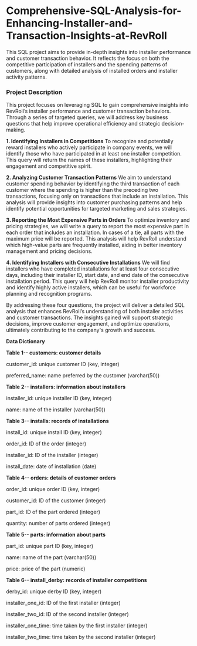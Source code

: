 # Comprehensive-SQL-Analysis-for-Enhancing-Installer-and-Transaction-Insights-at-RevRoll
This SQL project aims to provide in-depth insights into installer performance and customer transaction behavior. It reflects the focus on both the competitive participation of installers and the spending patterns of customers, along with detailed analysis of installed orders and installer activity patterns.
### Project Description

This project focuses on leveraging SQL to gain comprehensive insights into RevRoll’s installer performance and customer transaction behaviors. Through a series of targeted queries, we will address key business questions that help improve operational efficiency and strategic decision-making.

**1. Identifying Installers in Competitions**
To recognize and potentially reward installers who actively participate in company events, we will identify those who have participated in at least one installer competition. This query will return the names of these installers, highlighting their engagement and competitive spirit.

**2. Analyzing Customer Transaction Patterns**
We aim to understand customer spending behavior by identifying the third transaction of each customer where the spending is higher than the preceding two transactions, focusing only on transactions that include an installation. This analysis will provide insights into customer purchasing patterns and help identify potential opportunities for targeted marketing and sales strategies.

**3. Reporting the Most Expensive Parts in Orders**
To optimize inventory and pricing strategies, we will write a query to report the most expensive part in each order that includes an installation. In cases of a tie, all parts with the maximum price will be reported. This analysis will help RevRoll understand which high-value parts are frequently installed, aiding in better inventory management and pricing decisions.

**4. Identifying Installers with Consecutive Installations**
We will find installers who have completed installations for at least four consecutive days, including their installer ID, start date, and end date of the consecutive installation period. This query will help RevRoll monitor installer productivity and identify highly active installers, which can be useful for workforce planning and recognition programs.

By addressing these four questions, the project will deliver a detailed SQL analysis that enhances RevRoll’s understanding of both installer activities and customer transactions. The insights gained will support strategic decisions, improve customer engagement, and optimize operations, ultimately contributing to the company's growth and success.

**Data Dictionary**

**Table 1-- customers: customer details**

customer_id: unique customer ID (key, integer)

preferred_name: name preferred by the customer (varchar(50))

**Table 2-- installers: information about installers**

installer_id: unique installer ID (key, integer)

name: name of the installer (varchar(50))

**Table 3-- installs: records of installations**

install_id: unique install ID (key, integer)

order_id: ID of the order (integer)

installer_id: ID of the installer (integer)

install_date: date of installation (date)

**Table 4-- orders: details of customer orders**

order_id: unique order ID (key, integer)

customer_id: ID of the customer (integer)

part_id: ID of the part ordered (integer)

quantity: number of parts ordered (integer)

**Table 5-- parts: information about parts**

part_id: unique part ID (key, integer)

name: name of the part (varchar(50))

price: price of the part (numeric)

**Table 6-- install_derby: records of installer competitions**

derby_id: unique derby ID (key, integer)

installer_one_id: ID of the first installer (integer)

installer_two_id: ID of the second installer (integer)

installer_one_time: time taken by the first installer (integer)

installer_two_time: time taken by the second installer (integer)
